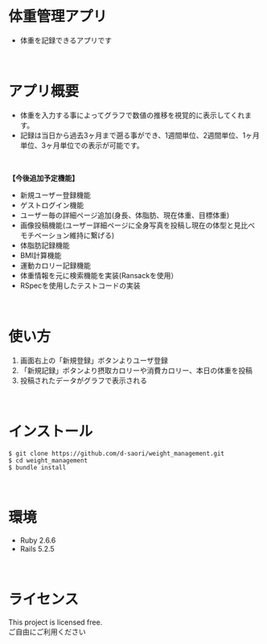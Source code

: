 # 体重管理アプリ
- 体重を記録できるアプリです
<br>

# アプリ概要
- 体重を入力する事によってグラフで数値の推移を視覚的に表示してくれます。
- 記録は当日から過去3ヶ月まで遡る事ができ、1週間単位、2週間単位、1ヶ月単位、3ヶ月単位での表示が可能です。
<br>

__【今後追加予定機能】__
- 新規ユーザー登録機能
- ゲストログイン機能
- ユーザー毎の詳細ページ追加(身長、体脂肪、現在体重、目標体重)
- 画像投稿機能(ユーザー詳細ページに全身写真を投稿し現在の体型と見比べモチベーション維持に繋げる)
- 体脂肪記録機能
- BMI計算機能
- 運動カロリー記録機能
- 体重情報を元に検索機能を実装(Ransackを使用）
- RSpecを使用したテストコードの実装

<br>

# 使い方
1. 画面右上の「新規登録」ボタンよりユーザ登録
2. 「新規記録」ボタンより摂取カロリーや消費カロリー、本日の体重を投稿
3. 投稿されたデータがグラフで表示される

<br>

# インストール
```
$ git clone https://github.com/d-saori/weight_management.git
$ cd weight_management
$ bundle install
```

<br>

# 環境
- Ruby 2.6.6
- Rails 5.2.5

<br>

# ライセンス
This project is licensed free.<br>
ご自由にご利用ください
